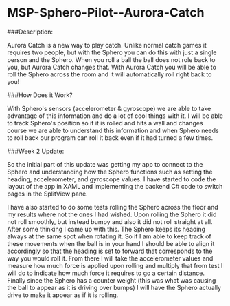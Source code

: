# MSP-Sphero-Pilot--Aurora-Catch

###Description:

Aurora Catch is a new way to play catch. Unlike normal catch games it requires two people, but with the Sphero you can do this with just a single person and the Sphero. When you roll a ball the ball does not role back to you, but Aurora Catch changes that. With Aurora Catch you will be able to roll the Sphero across the room and it will automatically roll right back to you!




###How Does it Work?

With Sphero's sensors (accelerometer & gyroscope) we are able to take advantage of this information and do a lot of cool things with it. I will be able to track Sphero's position so if it is rolled and hits a wall and changes course we are able to understand this information and when Sphero needs to roll back our program can roll it back even if it had turned a few times.




###Week 2 Update:

So the initial part of this update was getting my app to connect to the Sphero and understanding how the Sphero functions such as setting the heading, accelerometer, and gyroscope values. I have started to code the layout of the app in XAML and implementing the backend C# code to switch pages in the SplitView pane.

I have also started to do some tests rolling the Sphero across the floor and my results where not the ones I had wished. Upon rolling the Sphero it did not roll smoothly, but instead bumpy and also it did not roll straight at all. After some thinking I came up with this. The Sphero keeps its heading always at the same spot when rotating it. So if I am able to keep track of these movements when the ball is in your hand I should be able to align it accordingly so that the heading is set to forward that corresponds to the way you would roll it. From there I will take the accelerometer values and measure how much force is applied upon rolling and multiply that from test I will do to indicate how much force it requires to go a certain distance. Finally since the Sphero has a counter weight (this was what was causing the ball to appear as it is driving over bumps) I will have the Sphero actually drive to make it appear as if it is rolling.
